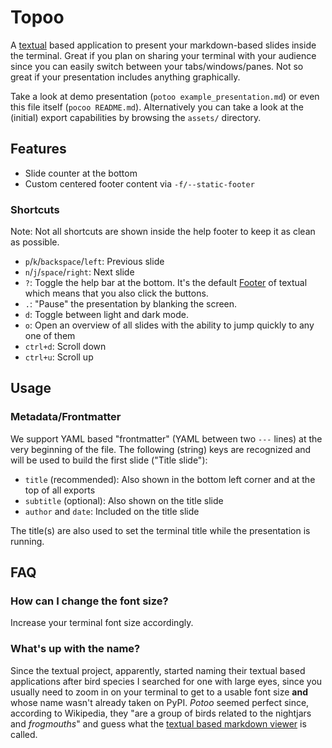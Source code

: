 # Topoo

A [textual](https://textual.textualize.io) based application to present your
markdown-based slides inside the terminal. Great if you plan on sharing your
terminal with your audience since you can easily switch between your
tabs/windows/panes. Not so great if your presentation includes anything
graphically.

Take a look at demo presentation (`potoo example_presentation.md`) or even this
file itself (`pocoo README.md`). Alternatively you can take a look at the
(initial) export capabilities by browsing the `assets/` directory.

## Features

- Slide counter at the bottom
- Custom centered footer content via `-f/--static-footer`

### Shortcuts

Note: Not all shortcuts are shown inside the help footer to keep it as clean as
possible.

- `p`/`k`/`backspace`/`left`: Previous slide
- `n`/`j`/`space`/`right`: Next slide
- `?`: Toggle the help bar at the bottom. It's the default
  [Footer](https://textual.textualize.io/widgets/footer/) of textual which means
  that you also click the buttons.
- `.`: "Pause" the presentation by blanking the screen.
- `d`: Toggle between light and dark mode.
- `o`: Open an overview of all slides with the ability to jump quickly to any
  one of them
- `ctrl+d`: Scroll down
- `ctrl+u`: Scroll up

## Usage

### Metadata/Frontmatter

We support YAML based "frontmatter" (YAML between two `---` lines) at the very
beginning of the file. The following (string) keys are recognized and will be
used to build the first slide ("Title slide"):

- `title` (recommended): Also shown in the bottom left corner and at the top of
  all exports
- `subtitle` (optional): Also shown on the title slide
- `author` and `date`: Included on the title slide

The title(s) are also used to set the terminal title while the presentation is
running.

## FAQ

### How can I change the font size?

Increase your terminal font size accordingly.

### What's up with the name?

Since the textual project, apparently, started naming their textual based
applications after bird species I searched for one with large eyes, since you
usually need to zoom in on your terminal to get to a usable font size **and**
whose name wasn't already taken on PyPI. _Potoo_ seemed perfect since, according
to Wikipedia, they "are a group of birds related to the nightjars and
_frogmouths_" and guess what the
[textual based markdown viewer](https://github.com/Textualize/frogmouth) is
called.
